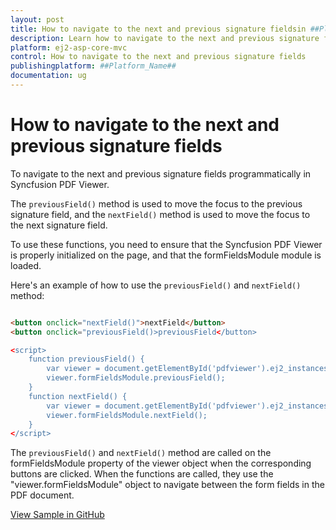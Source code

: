 ```yaml
---
layout: post
title: How to navigate to the next and previous signature fieldsin ##Platform_Name## Pdfviewer Component
description: Learn how to navigate to the next and previous signature fields in Syncfusion ##Platform_Name## Pdfviewer component of Syncfusion Essential JS 2 and more.
platform: ej2-asp-core-mvc
control: How to navigate to the next and previous signature fields
publishingplatform: ##Platform_Name##
documentation: ug
---
```


# How to navigate to the next and previous signature fields

To navigate to the next and previous signature fields programmatically in Syncfusion PDF Viewer.

The `previousField()` method is used to move the focus to the previous signature field, and the `nextField()` method is used to move the focus to the next signature field.

To use these functions, you need to ensure that the Syncfusion PDF Viewer is properly initialized on the page, and that the formFieldsModule module is loaded.

Here's an example of how to use the `previousField()` and `nextField()` method:

```html

<button onclick="nextField()">nextField</button>
<button onclick="previousField()>previousField</button>

<script>
    function previousField() {
        var viewer = document.getElementById('pdfviewer').ej2_instances[0];
        viewer.formFieldsModule.previousField();
    }
    function nextField() {
        var viewer = document.getElementById('pdfviewer').ej2_instances[0];
        viewer.formFieldsModule.nextField();
    }
</script> 

```

The `previousField()` and `nextField()` method are called on the formFieldsModule property of the viewer object when the corresponding buttons are clicked. When the functions are called, they use the "viewer.formFieldsModule" object to navigate between the form fields in the PDF document.

[View Sample in GitHub]()